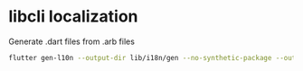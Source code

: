 # libcli localization

Generate .dart files from .arb files

```bash
flutter gen-l10n --output-dir lib/i18n/gen --no-synthetic-package --output-class LibLocalizations --output-localization-file lib_localizations.dart
```
